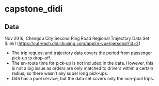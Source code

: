 # capstone_didi

## Data
Nov 2016, Chengdu City Second Ring Road Regional Trajectory Data Set
[Link] (https://outreach.didichuxing.com/appEn-vue/personal?id=2)
* The trip request and trajectory data covers the period from passenger pick-up to drop-off.  
* The en-route time for pick-up is not included in the data.  However, this is not a big issue as orders are only matched to drivers within a certain radius, so there wasn’t any super long pick-ups.
* DiDi has a pool service, but the data set covers only the non-pool trips.

